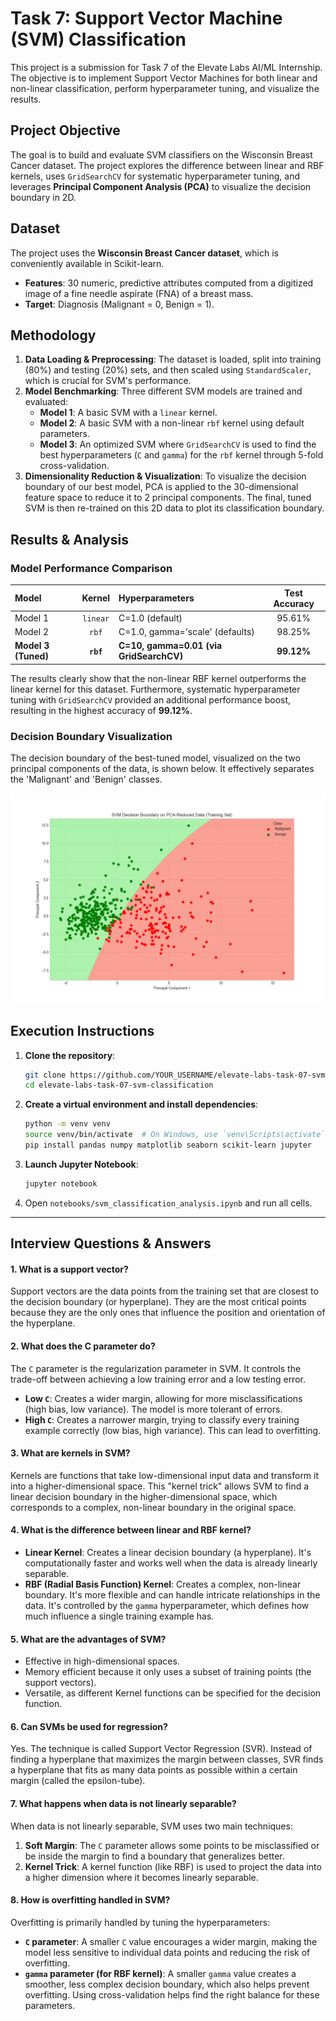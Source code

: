 # Task 7: Support Vector Machine (SVM) Classification

This project is a submission for Task 7 of the Elevate Labs AI/ML Internship. The objective is to implement Support Vector Machines for both linear and non-linear classification, perform hyperparameter tuning, and visualize the results.

## Project Objective

The goal is to build and evaluate SVM classifiers on the Wisconsin Breast Cancer dataset. The project explores the difference between linear and RBF kernels, uses `GridSearchCV` for systematic hyperparameter tuning, and leverages **Principal Component Analysis (PCA)** to visualize the decision boundary in 2D.

## Dataset

The project uses the **Wisconsin Breast Cancer dataset**, which is conveniently available in Scikit-learn.
-   **Features**: 30 numeric, predictive attributes computed from a digitized image of a fine needle aspirate (FNA) of a breast mass.
-   **Target**: Diagnosis (Malignant = 0, Benign = 1).

## Methodology

1.  **Data Loading & Preprocessing**: The dataset is loaded, split into training (80%) and testing (20%) sets, and then scaled using `StandardScaler`, which is crucial for SVM's performance.
2.  **Model Benchmarking**: Three different SVM models are trained and evaluated:
    * **Model 1**: A basic SVM with a `linear` kernel.
    * **Model 2**: A basic SVM with a non-linear `rbf` kernel using default parameters.
    * **Model 3**: An optimized SVM where `GridSearchCV` is used to find the best hyperparameters (`C` and `gamma`) for the `rbf` kernel through 5-fold cross-validation.
3.  **Dimensionality Reduction & Visualization**: To visualize the decision boundary of our best model, PCA is applied to the 30-dimensional feature space to reduce it to 2 principal components. The final, tuned SVM is then re-trained on this 2D data to plot its classification boundary.

## Results & Analysis

### Model Performance Comparison

| Model | Kernel | Hyperparameters | Test Accuracy |
| :--- | :---: | :--- | :---: |
| Model 1 | `linear` | C=1.0 (default) | 95.61% |
| Model 2 | `rbf` | C=1.0, gamma='scale' (defaults) | 98.25% |
| **Model 3 (Tuned)** | **`rbf`** | **C=10, gamma=0.01 (via GridSearchCV)** | **99.12%** |

The results clearly show that the non-linear RBF kernel outperforms the linear kernel for this dataset. Furthermore, systematic hyperparameter tuning with `GridSearchCV` provided an additional performance boost, resulting in the highest accuracy of **99.12%**.

### Decision Boundary Visualization

The decision boundary of the best-tuned model, visualized on the two principal components of the data, is shown below. It effectively separates the 'Malignant' and 'Benign' classes.

![SVM Decision Boundary on PCA Data](visualizations/svm_decision_boundary_pca.png)

## Execution Instructions

1.  **Clone the repository**:
    ```bash
    git clone https://github.com/YOUR_USERNAME/elevate-labs-task-07-svm-classification.git
    cd elevate-labs-task-07-svm-classification
    ```
2.  **Create a virtual environment and install dependencies**:
    ```bash
    python -m venv venv
    source venv/bin/activate  # On Windows, use `venv\Scripts\activate`
    pip install pandas numpy matplotlib seaborn scikit-learn jupyter
    ```
3.  **Launch Jupyter Notebook**:
    ```bash
    jupyter notebook
    ```
4.  Open `notebooks/svm_classification_analysis.ipynb` and run all cells.

---

## Interview Questions & Answers

#### 1. What is a support vector?
Support vectors are the data points from the training set that are closest to the decision boundary (or hyperplane). They are the most critical points because they are the only ones that influence the position and orientation of the hyperplane.

#### 2. What does the C parameter do?
The `C` parameter is the regularization parameter in SVM. It controls the trade-off between achieving a low training error and a low testing error.
* **Low `C`**: Creates a wider margin, allowing for more misclassifications (high bias, low variance). The model is more tolerant of errors.
* **High `C`**: Creates a narrower margin, trying to classify every training example correctly (low bias, high variance). This can lead to overfitting.

#### 3. What are kernels in SVM?
Kernels are functions that take low-dimensional input data and transform it into a higher-dimensional space. This "kernel trick" allows SVM to find a linear decision boundary in the higher-dimensional space, which corresponds to a complex, non-linear boundary in the original space.

#### 4. What is the difference between linear and RBF kernel?
* **Linear Kernel**: Creates a linear decision boundary (a hyperplane). It's computationally faster and works well when the data is already linearly separable.
* **RBF (Radial Basis Function) Kernel**: Creates a complex, non-linear boundary. It's more flexible and can handle intricate relationships in the data. It's controlled by the `gamma` hyperparameter, which defines how much influence a single training example has.

#### 5. What are the advantages of SVM?
* Effective in high-dimensional spaces.
* Memory efficient because it only uses a subset of training points (the support vectors).
* Versatile, as different Kernel functions can be specified for the decision function.

#### 6. Can SVMs be used for regression?
Yes. The technique is called Support Vector Regression (SVR). Instead of finding a hyperplane that maximizes the margin between classes, SVR finds a hyperplane that fits as many data points as possible within a certain margin (called the epsilon-tube).

#### 7. What happens when data is not linearly separable?
When data is not linearly separable, SVM uses two main techniques:
1.  **Soft Margin**: The `C` parameter allows some points to be misclassified or be inside the margin to find a boundary that generalizes better.
2.  **Kernel Trick**: A kernel function (like RBF) is used to project the data into a higher dimension where it becomes linearly separable.

#### 8. How is overfitting handled in SVM?
Overfitting is primarily handled by tuning the hyperparameters:
* **`C` parameter**: A smaller `C` value encourages a wider margin, making the model less sensitive to individual data points and reducing the risk of overfitting.
* **`gamma` parameter (for RBF kernel)**: A smaller `gamma` value creates a smoother, less complex decision boundary, which also helps prevent overfitting. Using cross-validation helps find the right balance for these parameters.
